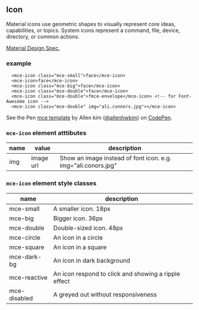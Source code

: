 <a name="Icon"></a>

## Icon
Material icons use geometric shapes to visually represent core ideas, capabilities, or topics. System icons represent a command, file, device, directory, or common actions.

[Material Design Spec.](https://material.io/guidelines/style/icons.html#)

### example
```
  <mce-icon class="mce-small">face</mce-icon>
  <mce-icon>face</mce-icon>
  <mce-icon class="mce-big">face</mce-icon>
  <mce-icon class="mce-double">face</mce-icon>
  <mce-icon class="mce-double">fmce-envelope</mce-icon> <!-- for Font-Awesome icon -->
  <mce-icon class="mce-double" img="ali.connors.jpg"></mce-icon>
```

<p data-height="600" data-theme-id="32189" data-slug-hash="MrrKbK" data-default-tab="result" data-user="allenhwkim" data-embed-version="2" data-pen-title="mce template" class="codepen">See the Pen <a href="https://codepen.io/allenhwkim/pen/PEJKKo/">mce template</a> by Allen kim (<a href="https://codepen.io/allenhwkim">@allenhwkim</a>) on <a href="https://codepen.io">CodePen</a>.</p>
<script async src="https://production-assets.codepen.io/assets/embed/ei.js"></script>


### `mce-icon` element atttibutes
 |name|value|description|
 |---|---|---|
 |img| image url | Show an image instead of font icon. e.g. img="ali.conors.jpg"

### `mce-icon` element style classes
 |name|description|
 |---|---|
 |mce-small | A smaller icon. 18px
 |mce-big | Bigger icon. 36px
 |mce-double | Double-sized icon. 48px
 |mce-circle | An icon in a circle
 |mce-square | An icon in a square
 |mce-dark-bg | An icon in dark background
 |mce-reactive | An icon respond to click and showing a ripple effect
 |mce-disabled | A greyed out without responsiveness

